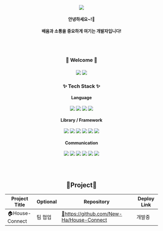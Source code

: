 <div align=center>
  <img src="https://capsule-render.vercel.app/api?type=waving&color=auto&height=200&section=header&text=유~하!!🙋🏻‍♀️&fontSize=80" />
</div>

<div align=center>
  <h4>안녕하세요~!🐣</h4>
  <h4>배움과 소통을 중요하게 여기는 개발자입니다!</h4>
  <br />
  <br />

  <h3> 🔗 Welcome 🔗 <h3>
  <a href="https://velog.io/@https00200" target="_blank"><img src="https://img.shields.io/badge/Velog-20C997?style=for-the-badge&logo=Velog&logoColor=white"/></a>
  <a href="https://github.com/New-Ha/" target="_blank"><img src="https://img.shields.io/badge/github-181717?style=for-the-badge&logo=github&logoColor=white"></a>  
</div>

<div align=center>
  <div>
    <h3>✨ Tech Stack ✨</h3>
		
#### Language 
<img src="https://img.shields.io/badge/HTML5-E34F26?style=for-the-badge&logo=HTML5&logoColor=white">
<img src="https://img.shields.io/badge/CSS3-1572B6?style=for-the-badge&logo=CSS3&logoColor=white">		
<img src="https://img.shields.io/badge/Javascript-F7DF1E?style=for-the-badge&logo=Javascript&logoColor=white">
<img src="https://img.shields.io/badge/React-61DAFB?style=for-the-badge&logo=React&logoColor=white"/> 
  
#### Library / Framework
<img src="https://img.shields.io/badge/reactrouter-CA4245?style=for-the-badge&logo=reactrouter&logoColor=white">
<img src="https://img.shields.io/badge/recoil-3578E5?style=for-the-badge&logo=recoil&logoColor=white">
<img src="https://img.shields.io/badge/reacthookform-EC5990?style=for-the-badge&logo=reacthookform&logoColor=white">
<img src="https://img.shields.io/badge/reactquery-FF4154?style=for-the-badge&logo=reactquery&logoColor=white">
<img src="https://img.shields.io/badge/tailwindcss-06B6D4?style=for-the-badge&logo=tailwindcss&logoColor=white">
<img src="https://img.shields.io/badge/styled_component-DB7093?style=for-the-badge&logo=styledcomponents&logoColor=white">
	
#### Communication
<img src="https://img.shields.io/badge/git-F05032?style=for-the-badge&logo=git&logoColor=white"> 
<img src="https://img.shields.io/badge/github-181717?style=for-the-badge&logo=github&logoColor=white">
<img src="https://img.shields.io/badge/notion-000000?style=for-the-badge&logo=notion&logoColor=white">
<img src="https://img.shields.io/badge/slack-4A154B?style=for-the-badge&logo=slack&logoColor=white">
<img src="https://img.shields.io/badge/jira-0052CC?style=for-the-badge&logo=jira&logoColor=white">
<img src="https://img.shields.io/badge/figma-F24E1E?style=for-the-badge&logo=figma&logoColor=white">

  </div>
</div>
<br />
<br />
<br />
  <div align=center>
    <h2>💎Project💎</h2>
    <table>
      <thead>
		<tr>
			<th>Project Title</th>
      			<th>Optional</th>
			<th>Repository</th>
			<th>Deploy Link</th>
		</tr>
	</thead>
	<tbody>
    <tr>
			<td> 🏠House-Connect </td>
			<td>  팀 협업 </td>
			<td>  <a href='https://github.com/New-Ha/House-Connect'>🔗https://github.com/New-Ha/House-Connect</a> </td>
			<td>  개발중 </td>
		</tr>
	</tbody>
    </table>
  </div>
<br />
<br />
<br />
<br />
